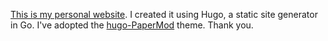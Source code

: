 [This is my personal website](https://nove-b.github.io/).
I created it using Hugo, a static site generator in Go.
I've adopted the [hugo-PaperMod](https://github.com/adityatelange/hugo-PaperMod) theme.
Thank you.
